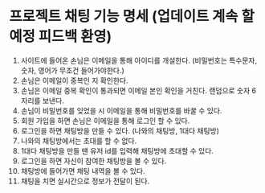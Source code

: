 # 프로젝트 채팅 기능 명세 (업데이트 계속 할 예정 피드백 환영)

1. 사이트에 들어온 손님은 이메일을 통해 아이디를 개설한다. (비밀번호는 특수문자, 숫자, 영어가 무조건 들어가야한다.)
2. 손님은 이메일이 중복인 지 확인한다.
3. 손님은 이메일 중복 확인이 통과되면 이메일 본인 확인을 거친다. 랜덤으로 숫자 6자리를 보낸다.
4. 손님이 비밀번호를 잊었을 시 이메일을 통해 비밀번호를 바꿀 수 있다.
5. 회원 가입을 하면 손님은 이메일을 통해 로그인 할 수 있다. 
6. 로그인을 하면 채팅방을 만들 수 있다. (나와의 채팅방, 1대다 채팅방)
7. 나와의 채팅방에서는 초대를 할 수 없다.
8. 1대다 채팅방을 만들 땐 유저 id를 입력해 채팅방에 초대할 수 있다.
9. 로그인을 하면 자신이 참여한 채팅방을 볼 수 있다.
10. 채팅방에 들어가면 채팅 내역을 볼 수 있다.
11. 채팅을 치면 실시간으로 정보가 전달이 된다.